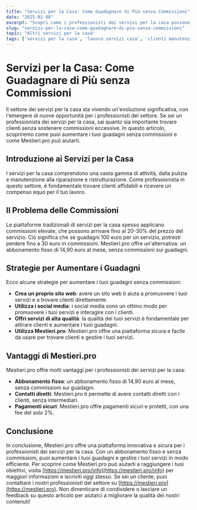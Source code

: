 ```yaml
---
title: "Servizi per la Casa: Come Guadagnare di Più senza Commissioni"
date: "2025-01-08"
excerpt: "Scopri come i professionisti dei servizi per la casa possono aumentare i loro guadagni senza pagare commissioni folli. Strategie e consigli pratici per il successo."
slug: "servizi-per-la-casa-come-guadagnare-di-piu-senza-commissioni"
topic: "Altri servizi per la casa"
tags: ['servizi per la casa', 'lavoro servizi casa', 'clienti manutenzione casa', 'piattaforma per professionisti casa senza commissioni']
---
```

# Servizi per la Casa: Come Guadagnare di Più senza Commissioni

Il settore dei servizi per la casa sta vivendo un'evoluzione significativa, con l'emergere di nuove opportunità per i professionisti del settore. Se sei un professionista dei servizi per la casa, sai quanto sia importante trovare clienti senza sostenere commissioni eccessive. In questo articolo, scopriremo come puoi aumentare i tuoi guadagni senza commissioni e come Mestieri.pro può aiutarti.

## Introduzione ai Servizi per la Casa

I servizi per la casa comprendono una vasta gamma di attività, dalla pulizia e manutenzione alla riparazione e ristrutturazione. Come professionista in questo settore, è fondamentale trovare clienti affidabili e ricevere un compenso equo per il tuo lavoro.

## Il Problema delle Commissioni

Le piattaforme tradizionali di servizi per la casa spesso applicano commissioni elevate, che possono arrivare fino al 20-30% del prezzo del servizio. Ciò significa che se guadagni 100 euro per un servizio, potresti perdere fino a 30 euro in commissioni. Mestieri.pro offre un'alternativa: un abbonamento fisso di 14,90 euro al mese, senza commissioni sui guadagni.

## Strategie per Aumentare i Guadagni

Ecco alcune strategie per aumentare i tuoi guadagni senza commissioni:

* **Crea un proprio sito web**: avere un sito web ti aiuta a promuovere i tuoi servizi e a trovare clienti direttamente.
* **Utilizza i social media**: i social media sono un ottimo modo per promuovere i tuoi servizi e interagire con i clienti.
* **Offri servizi di alta qualità**: la qualità dei tuoi servizi è fondamentale per attirare clienti e aumentare i tuoi guadagni.
* **Utilizza Mestieri.pro**: Mestieri.pro offre una piattaforma sicura e facile da usare per trovare clienti e gestire i tuoi servizi.

## Vantaggi di Mestieri.pro

Mestieri.pro offre molti vantaggi per i professionisti dei servizi per la casa:

* **Abbonamento fisso**: un abbonamento fisso di 14,90 euro al mese, senza commissioni sui guadagni.
* **Contatti diretti**: Mestieri.pro ti permette di avere contatti diretti con i clienti, senza intermediari.
* **Pagamenti sicuri**: Mestieri.pro offre pagamenti sicuri e protetti, con una fee del solo 2%.

## Conclusione

In conclusione, Mestieri.pro offre una piattaforma innovativa e sicura per i professionisti dei servizi per la casa. Con un abbonamento fisso e senza commissioni, puoi aumentare i tuoi guadagni e gestire i tuoi servizi in modo efficiente. Per scoprire come Mestieri.pro può aiutarti a raggiungere i tuoi obiettivi, visita [https://mestieri.pro/info](https://mestieri.pro/info) per maggiori informazioni e iscriviti oggi stesso. Se sei un cliente, puoi contattare i nostri professionisti del settore su [https://mestieri.pro](https://mestieri.pro). Non dimenticare di condividere o lasciare un feedback su questo articolo per aiutarci a migliorare la qualità dei nostri contenuti!